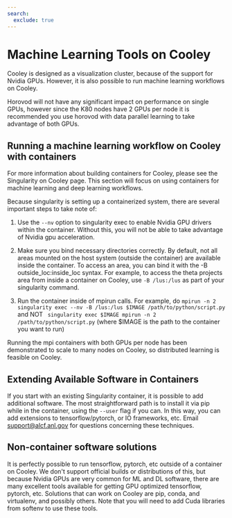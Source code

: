 ```yaml
---
search:
  exclude: true
---
```


# Machine Learning Tools on Cooley
Cooley is designed as a visualization cluster, because of the support for Nvidia GPUs. However,  it is also possible to run machine learning workflows on Cooley. 

Horovod will not have any significant impact on performance on single GPUs, however since the K80 nodes have 2 GPUs per node it is recommended you use horovod with data parallel learning to take advantage of both GPUs.

## Running a machine learning workflow on Cooley with containers
For more information about building containers for Cooley, please see the Singularity on Cooley page.  This section will focus on using containers for machine learning and deep learning workflows.

Because singularity is setting up a containerized system, there are several important steps to take note of:

  1. Use the `--nv` option to singularity exec to enable Nvidia GPU drivers within the container.  Without this, you will not be able to take advantage of Nvidia gpu acceleration.

  2. Make sure you bind necessary directories correctly.  By default, not all areas mounted on the host system (outside the container) are available inside the container.  To access an area, you can bind it with the -B outside_loc:inside_loc syntax.  For example, to access the theta projects area from inside a container on Cooley, use `-B /lus:/lus` as part of your singularity command.

  3. Run the container inside of mpirun calls.  For example, do `mpirun -n 2 singularity exec --nv -B /lus:/lus $IMAGE /path/to/python/script.py` and NOT ` singularity exec $IMAGE mpirun -n 2 /path/to/python/script.py` (where $IMAGE is the path to the container you want to run)

Running the mpi containers with both GPUs per node has been demonstrated to scale to many nodes on Cooley, so distributed learning is feasible on Cooley.

## Extending Available Software in Containers
If you start with an existing Singularity container, it is possible to add additional software.  The most straightforward path is to install it via pip while in the container, using the `--user` flag if you can.  In this way, you can add extensions to tensorflow/pytorch, or IO frameworks, etc. Email [support@alcf.anl.gov](mailto:support@alcf.anl.gov) for questions concerning these techniques.

## Non-container software solutions
It is perfectly possible to run tensorflow, pytorch, etc outside of a container on Cooley.  We don't support official builds or distributions of this, but because Nvidia GPUs are very common for ML and DL software, there are many excellent tools available for getting GPU optimized tensorflow, pytorch, etc.  Solutions that can work on Cooley are pip, conda, and virtualenv, and possibly others.  Note that you will need to add Cuda libraries from softenv to use these tools.

